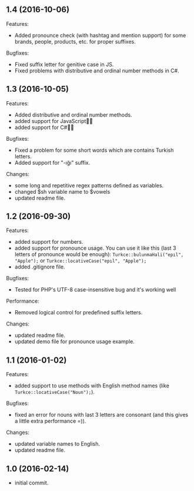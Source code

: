 ## 1.4 (2016-10-06)
Features:

- Added pronounce check (with hashtag and mention support) for some brands, people, products, etc. for proper suffixes.

Bugfixes:

- Fixed suffix letter for genitive case in JS.
- Fixed problems with distributive and ordinal number methods in C#.

## 1.3 (2016-10-05)

Features:

- Added distributive and ordinal number methods.
- added support for JavaScript🤘🏻
- added support for C#🤘🏻

Bugfixes:

- Fixed a problem for some short words which are contains Turkish letters.
- Added support for "-ığı" suffix.

Changes:

- some long and repetitive regex patterns defined as variables.
- changed $sh variable name to $vowels
- updated readme file.

## 1.2 (2016-09-30)

Features:

- added support for numbers.
- added support for pronounce usage. You can use it like this (last 3 letters of pronounce would be enough): `Turkce::bulunmaHali("epıl", "Apple");` or `Turkce::locativeCase("epıl", "Apple");`
- added .gitignore file.

Bugfixes:

- Tested for PHP's UTF-8 case-insensitive bug and it's working well

Performance:

- Removed logical control for predefined suffix letters.

Changes:

- updated readme file.
- updated demo file for pronounce usage example.

## 1.1 (2016-01-02)

Features:

- added support to use methods with English method names (like `Turkce::locativeCase("Noun");`).

Bugfixes:

- fixed an error for nouns with last 3 letters are consonant (and this gives a little extra performance =)).

Changes:

- updated variable names to English.
- updated readme file.

## 1.0 (2016-02-14)

- initial commit.

